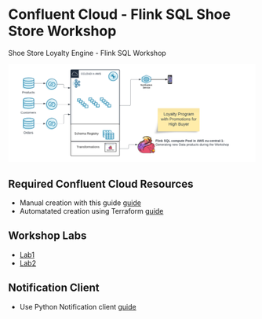# Confluent Cloud - Flink SQL Shoe Store Workshop
Shoe Store Loyalty Engine - Flink SQL Workshop

![image](terraform/img/Flink_Hands-on_Workshop_Complete.png)

## Required Confluent Cloud Resources 
  * Manual creation with this guide [guide](prereq.md)
  * Automatated creation using Terraform  [guide](terraform/README.md)

## Workshop Labs
  *  [Lab1](lab1.md)
  *  [Lab2](lab2.md)

## Notification Client 
  * Use Python Notification client [guide](notification_client.md)

